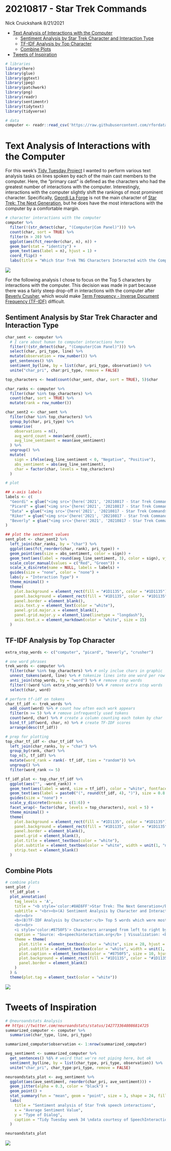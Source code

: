 20210817 - Star Trek Commands
================
Nick Cruickshank
8/21/2021

-   [Text Analysis of Interactions with the
    Computer](#text-analysis-of-interactions-with-the-computer)
    -   [Sentiment Analysis by Star Trek Character and Interaction
        Type](#sentiment-analysis-by-star-trek-character-and-interaction-type)
    -   [TF-IDF Analysis by Top
        Character](#tf-idf-analysis-by-top-character)
    -   [Combine Plots](#combine-plots)
-   [Tweets of Inspiration](#tweets-of-inspiration)

``` r
# libraries
library(here)
library(glue)
library(ggtext)
library(jpeg)
library(patchwork)
library(png)
library(readr)
library(sentimentr)
library(tidytext)
library(tidyverse)
```

``` r
# data
computer <- readr::read_csv('https://raw.githubusercontent.com/rfordatascience/tidytuesday/master/data/2021/2021-08-17/computer.csv')
```

# Text Analysis of Interactions with the Computer

For this week’s [Tidy Tuesday
Project](https://github.com/rfordatascience/tidytuesday/tree/master/data/2021/2021-08-17)
I wanted to perform various text analysis tasks on lines spoken by each
of the main cast members to the computer. Here, the “primary cast” is
defined as the characters who had the greatest number of interactions
with the computer. Interestingly, interactions with the computer
slightly shift the rankings of most prominent character. Specifically,
[Geordi La Forge](https://en.wikipedia.org/wiki/Geordi_La_Forge) is not
the main character of [Star Trek: The Next
Generation](https://en.wikipedia.org/wiki/Star_Trek:_The_Next_Generation),
but he does have the most interactions with the computer by a
comfortable margin.

``` r
# character interactions with the computer
computer %>%
  filter(!(str_detect(char, "(Computer|Com Panel)"))) %>%
  count(char, sort = TRUE) %>%
  filter(n > 20) %>%
  ggplot(aes(fct_reorder(char, n), n)) + 
  geom_bar(stat = "identity") + 
  geom_text(aes(label = n), hjust = 1) +
  coord_flip() + 
  labs(title = "Which Star Trek TNG Characters Interacted with the Computer the Most?")
```

![](20210817---Star-Trek-Commands_files/figure-gfm/Star%20Trek%20TNG%20Char-Comp%20Interaction%20Counts-1.png)<!-- -->

For the following analysis I chose to focus on the Top 5 characters by
interactions with the computer. This decision was made in part because
there was a fairly steep drop-off in interactions with the computer
after [Beverly Crusher](https://en.wikipedia.org/wiki/Beverly_Crusher),
which would make [Term Frequency - Inverse Document Frequency
(TF-IDF)](https://en.wikipedia.org/wiki/Tf%E2%80%93idf) difficult.

## Sentiment Analysis by Star Trek Character and Interaction Type

``` r
char_sent <- computer %>%
  # I care about human to computer interactions here
  filter(!(str_detect(char, "(Computer|Com Panel)"))) %>%
  select(char, pri_type, line) %>%
  mutate(observation = row_number()) %>%
  get_sentences() %$%
  sentiment_by(line, by = list(char, pri_type, observation)) %>%
  unite("char_pri", char:pri_type, remove = FALSE)

top_characters <- head(count(char_sent, char, sort = TRUE), 5)$char

char_ranks <- computer %>%
  filter(char %in% top_characters) %>%
  count(char, sort = TRUE) %>%
  mutate(rank = row_number())

char_sent2 <- char_sent %>%
  filter(char %in% top_characters) %>%
  group_by(char, pri_type) %>%
  summarise(
    observations = n(),
    avg_word_count = mean(word_count),
    avg_line_sentiment = mean(ave_sentiment)
  ) %>%
  ungroup() %>%
  mutate(
    sign = ifelse(avg_line_sentiment < 0, "Negative", "Positive"),
    abs_sentiment = abs(avg_line_sentiment),
    char = factor(char, levels = top_characters)
  )
```

``` r
# plot

## x-axis labels
labels <- c(
  "Geordi" = glue("<img src='{here('2021', '20210817 - Star Trek Commands', 'images', 'geordi.jpg')}' width='80'/><br>**Geordi**"),
  "Picard" = glue("<img src='{here('2021', '20210817 - Star Trek Commands', 'images', 'picard.jpg')}' width='80'/><br>**Picard**"),
  "Data" = glue("<img src='{here('2021', '20210817 - Star Trek Commands', 'images', 'data.jpg')}' width='80'/><br>**Data**"),
  "Riker" = glue("<img src='{here('2021', '20210817 - Star Trek Commands', 'images', 'riker.jpg')}' width='80'/><br>**Riker**"),
  "Beverly" = glue("<img src='{here('2021', '20210817 - Star Trek Commands', 'images', 'beverly.jpg')}' width='80'/><br>**Beverly**")
)

## plot the sentiment values
sent_plot <- char_sent2 %>%
  left_join(char_ranks, by = "char") %>%
  ggplot(aes(fct_reorder(char, rank), pri_type)) + 
  geom_point(aes(size = abs_sentiment, color = sign)) + 
  geom_text(aes(label = round(avg_line_sentiment, 3), color = sign), vjust = 1.75) +
  scale_color_manual(values = c("Red", "Green")) + 
  scale_x_discrete(name = NULL, labels = labels) +
  guides(size = "none", color = "none") +
  labs(y = "Interaction Type") + 
  theme_minimal() + 
  theme(
    plot.background = element_rect(fill = "#1D1135", color = "#1D1135"),
    panel.background = element_rect(fill = "#1D1135", color = "#1D1135"),
    panel.border = element_blank(),
    axis.text.y = element_text(color = "white"),
    panel.grid.major.x = element_blank(),
    panel.grid.major.y = element_line(linetype = "longdash"),
    axis.text.x = element_markdown(color = "white", size = 15)
  )
```

## TF-IDF Analysis by Top Character

``` r
extra_stop_words <- c("computer", "picard", "beverly", "crusher")

# one word phrases
trek_words <- computer %>%
  filter(char %in% top_characters) %>% # only inclue chars in graphic
  unnest_tokens(word, line) %>% # tokenize lines into one word per row
  anti_join(stop_words, by = "word") %>% # remove stop words
  filter(!(word %in% extra_stop_words)) %>% # remove extra stop words
  select(char, word)

# perform tf-idf on tokens
char_tf_idf <- trek_words %>%
  add_count(word) %>% # count how often each work appears
  filter(n >= 5) %>% # remove infrequently used tokens
  count(word, char) %>% # create a column counting each token by char
  bind_tf_idf(word, char, n) %>% # create TF-IDF scores
  arrange(desc(tf_idf))

# prep for plotting
top_char_tf_idf <- char_tf_idf %>%
  left_join(char_ranks, by = "char") %>%
  group_by(rank, char) %>%
  top_n(5, tf_idf) %>%
  mutate(word_rank = rank(- tf_idf, ties = "random")) %>%
  ungroup() %>%
  filter(word_rank <= 5) 

tf_idf_plot <- top_char_tf_idf %>%
  ggplot(aes("", -word_rank)) + 
  geom_text(aes(label = word, size = tf_idf), color = "white", fontface = "bold") + 
  geom_text(aes(label = paste0("(", round(tf_idf, 4), ")"), size = 0.8 * tf_idf), vjust = 2, color = "white") +
  guides(size = "none") +
  scale_y_discrete(breaks = c(1:6)) +
  facet_wrap(~ factor(char, levels = top_characters), ncol = 5) + 
  theme_minimal() + 
  theme(
    plot.background = element_rect(fill = "#1D1135", color = "#1D1135"),
    panel.background = element_rect(fill = "#1D1135", color = "#1D1135"),
    panel.border = element_blank(),
    panel.grid = element_blank(),
    plot.title = element_textbox(color = "white"),
    plot.subtitle = element_textbox(color = "white", width = unit(1, "npc"), margin = margin(b = 15)),
    strip.text = element_blank()
  )
```

## Combine Plots

``` r
# combine plots
sent_plot /
  tf_idf_plot + 
  plot_annotation(
    tag_levels = 'A',
    title = "<b style='color:#8AE6FF'>Star Trek: The Next Generation</b><br><i style='color:#8750F5'>Interactions with the Computer</i>",
    subtitle = "<br><b>(A) Sentiment Analysis by Character and Interaction Type:</b> Average sentiment value of lines spoken by each character by interaction type. Size represents absolute sentiment. Color represents sign (<b style='color:red'>negative</b> or <b style='color:green'>positive</b>). Exact sentiment value shown below the points.
    <br><br>
    <b>(B)TF-IDF Analysis by Character:</b> Top 5 words which were most unique to that character compared to the other primary characters as determined by term frequency-inverse document frequency (TF-IDF) analysis. Terms are ranked from highest to lowest TF-IDF score, with the exact value provided below the word.
    <br><br>
    <i style='color:#8750F5'> Characters arranged from left to right by the number of interactions with the computer.</i>",
    caption = "Source: <b>speechinteraction.org</b> | Visualization: <b>NCruickshank (@shank4494)</b> | #TidyTuesday",
    theme = theme(
      plot.title = element_textbox(color = "white", size = 28, hjust = 0.5, halign = 0.5),
      plot.subtitle = element_textbox(color = "white", width = unit(1, "npc"), margin = margin(b = 15), halign = 0.5),
      plot.caption = element_textbox(color = "#8750F5", size = 10, hjust = 0.5),
      plot.background = element_rect(fill = "#1D1135", color = "#1D1135"),
      panel.border = element_blank()
    )
  ) &
  theme(plot.tag = element_text(color = "white"))
```

![](20210817---Star-Trek-Commands_files/figure-gfm/Star%20Trek%20Character%20Computer%20Interactions-1.png)<!-- -->

# Tweets of Inspiration

``` r
# @neuroandstats Analysis
## https://twitter.com/neuroandstats/status/1427733648086814725
summarized_computer <- computer %>%
  summarise(char_type, line, pri_type)

summarized_computer$observation <- 1:nrow(summarized_computer)

avg_sentiment <- summarized_computer %>%
  get_sentences() %$% # weird that we're not piping here, but ok
  sentiment_by(line, by = list(char_type, pri_type, observation)) %>%
  unite("char_pri", char_type:pri_type, remove = FALSE)

neuroandstats_plot <- avg_sentiment %>%
  ggplot(aes(ave_sentiment, reorder(char_pri, ave_sentiment))) + 
  geom_jitter(alpha = 0.3, color = "black") + 
  geom_point() + 
  stat_summary(fun = "mean", geom = "point", size = 3, shape = 24, fill = "red") + 
  labs(
    title = "Sentiment analysis of Star Trek speech interactions",
    x = "Average Sentiment Value",
    y = "Type of Dialog",
    caption = "Tidy Tuesday week 34 \ndata courtesy of SpeechInteraction.org\nVisualization inspired by code from @neuroandstats"
  )

neuroandstats_plot
```

![](20210817---Star-Trek-Commands_files/figure-gfm/neuroandstats%20plot-1.png)<!-- -->
